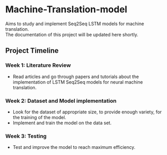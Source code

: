 # Machine-Translation-model
Aims to study and implement Seq2Seq LSTM models for machine translation.  
The documentation of this project will be updated here shortly.

## Project Timeline
### Week 1: Literature Review
- Read articles and go through papers and tutorials about the implementation of LSTM Seq2Seq models for neural machine translation.

### Week 2: Dataset and Model implementation  
- Look for the dataset of appropriate size, to provide enough variety, for the training of the model.
- Implement and train the model on the data set.


### Week 3: Testing
- Test and improve the model to reach maximum efficiency.
